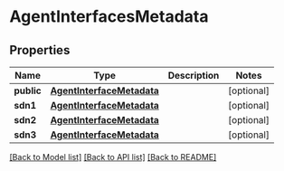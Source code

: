 # AgentInterfacesMetadata

## Properties
Name | Type | Description | Notes
------------ | ------------- | ------------- | -------------
**public** | [**AgentInterfaceMetadata**](AgentInterfaceMetadata.md) |  | [optional] 
**sdn1** | [**AgentInterfaceMetadata**](AgentInterfaceMetadata.md) |  | [optional] 
**sdn2** | [**AgentInterfaceMetadata**](AgentInterfaceMetadata.md) |  | [optional] 
**sdn3** | [**AgentInterfaceMetadata**](AgentInterfaceMetadata.md) |  | [optional] 

[[Back to Model list]](../README.md#documentation-for-models) [[Back to API list]](../README.md#documentation-for-api-endpoints) [[Back to README]](../README.md)

